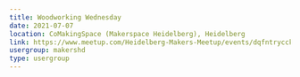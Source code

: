 ```yaml
---
title: Woodworking Wednesday
date: 2021-07-07
location: CoMakingSpace (Makerspace Heidelberg), Heidelberg
link: https://www.meetup.com/Heidelberg-Makers-Meetup/events/dqfntrycckbkb/
usergroup: makershd
type: usergroup
---
```

